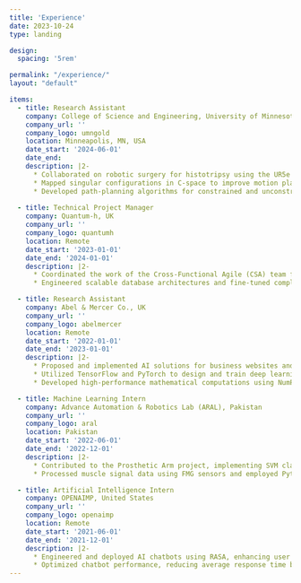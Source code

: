 ```yaml
---
title: 'Experience'
date: 2023-10-24
type: landing

design:
  spacing: '5rem'

permalink: "/experience/"
layout: "default"

items:
  - title: Research Assistant
    company: College of Science and Engineering, University of Minnesota
    company_url: ''
    company_logo: umngold
    location: Minneapolis, MN, USA
    date_start: '2024-06-01'
    date_end: 
    description: |2-
      * Collaborated on robotic surgery for histotripsy using the UR5e robotic arm with ROS2 and MoveIt2 in Python.  
      * Mapped singular configurations in C-space to improve motion planning.  
      * Developed path-planning algorithms for constrained and unconstrained trajectories, ensuring collision avoidance in an aquatic environment.
        
  - title: Technical Project Manager
    company: Quantum-h, UK
    company_url: ''
    company_logo: quantumh
    location: Remote
    date_start: '2023-01-01'
    date_end: '2024-01-01'
    description: |2-
      * Coordinated the work of the Cross-Functional Agile (CSA) team for international development, QA, and project management.  
      * Engineered scalable database architectures and fine-tuned complex queries, leading to a 30% increase in data retrieval speed while ensuring data accuracy.  

  - title: Research Assistant
    company: Abel & Mercer Co., UK
    company_url: ''
    company_logo: abelmercer
    location: Remote
    date_start: '2022-01-01'
    date_end: '2023-01-01'
    description: |2-
      * Proposed and implemented AI solutions for business websites and applications, improving customer interaction metrics by 20%.  
      * Utilized TensorFlow and PyTorch to design and train deep learning models for image recognition and segmentation.  
      * Developed high-performance mathematical computations using NumPy to enhance real-time image processing and model inference, reducing response time by 20%.  

  - title: Machine Learning Intern
    company: Advance Automation & Robotics Lab (ARAL), Pakistan
    company_url: ''
    company_logo: aral
    location: Pakistan
    date_start: '2022-06-01'
    date_end: '2022-12-01'
    description: |2-
      * Contributed to the Prosthetic Arm project, implementing SVM classification using MATLAB and Python.  
      * Processed muscle signal data using FMG sensors and employed Python libraries such as scikit-learn, pandas, and TensorFlow for data analysis.  

  - title: Artificial Intelligence Intern
    company: OPENAIMP, United States
    company_url: ''
    company_logo: openaimp
    location: Remote
    date_start: '2021-06-01'
    date_end: '2021-12-01'
    description: |2-
      * Engineered and deployed AI chatbots using RASA, enhancing user engagement with 15 distinct conversational flows.  
      * Optimized chatbot performance, reducing average response time by over 10 seconds per inquiry.
---
```

